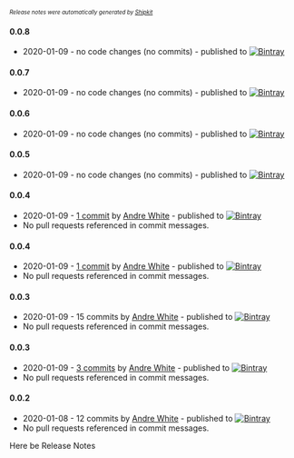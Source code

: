 <sup><sup>*Release notes were automatically generated by [Shipkit](http://shipkit.org/)*</sup></sup>

#### 0.0.8
 - 2020-01-09 - no code changes (no commits) - published to [![Bintray](https://img.shields.io/badge/Bintray-0.0.8-green.svg)](https://dl.bintray.com/truthencode/ddo-service0.0.8)

#### 0.0.7
 - 2020-01-09 - no code changes (no commits) - published to [![Bintray](https://img.shields.io/badge/Bintray-0.0.7-green.svg)](https://dl.bintray.com/truthencode/ddo-service0.0.7)

#### 0.0.6
 - 2020-01-09 - no code changes (no commits) - published to [![Bintray](https://img.shields.io/badge/Bintray-0.0.6-green.svg)](https://dl.bintray.com/truthencode/ddo-service0.0.6)

#### 0.0.5
 - 2020-01-09 - no code changes (no commits) - published to [![Bintray](https://img.shields.io/badge/Bintray-0.0.5-green.svg)](https://dl.bintray.com/truthencode/ddo-service0.0.5)

#### 0.0.4
 - 2020-01-09 - [1 commit](https://github.com/truthencode/ddo-service/compare/u44-v0.0.3...u44-v0.0.4) by [Andre White](https://github.com/adarro) - published to [![Bintray](https://img.shields.io/badge/Bintray-0.0.4-green.svg)](https://dl.bintray.com/truthencode/ddo-service0.0.4)
 - No pull requests referenced in commit messages.

#### 0.0.4
 - 2020-01-09 - [1 commit](https://github.com/truthencode/ddo-service/compare/u44-v0.0.3...u44-v0.0.4) by [Andre White](https://github.com/adarro) - published to [![Bintray](https://img.shields.io/badge/Bintray-0.0.4-green.svg)](https://dl.bintray.com/truthencode/ddo-service0.0.4)
 - No pull requests referenced in commit messages.

#### 0.0.3
 - 2020-01-09 - 15 commits by [Andre White](https://github.com/adarro) - published to [![Bintray](https://img.shields.io/badge/Bintray-0.0.3-green.svg)](https://dl.bintray.com/truthencode/ddo-service0.0.3)
 - No pull requests referenced in commit messages.

#### 0.0.3
 - 2020-01-09 - [3 commits](https://github.com/truthencode/ddo-service/compare/u44-v0.0.2...u44-v0.0.3) by [Andre White](https://github.com/adarro) - published to [![Bintray](https://img.shields.io/badge/Bintray-0.0.3-green.svg)](https://dl.bintray.com/truthencode/ddo-service0.0.3)
 - No pull requests referenced in commit messages.

#### 0.0.2
 - 2020-01-08 - 12 commits by [Andre White](https://github.com/adarro) - published to [![Bintray](https://img.shields.io/badge/Bintray-0.0.2-green.svg)](https://dl.bintray.com/truthencode/ddo-service0.0.2)
 - No pull requests referenced in commit messages.

Here be Release Notes
